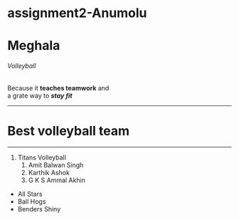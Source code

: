 # assignment2-Anumolu
# Meghala
###### Volleyball
Because it **teaches teamwork** and <br> a grate way to ***stay fit***

---
# Best volleyball team
---

 1. Titans Volleyball 
     1. Amit Balwan Singh
     2. Karthik Ashok
     3. G K S Ammal Akhin
 * All Stars
 * Ball Hogs 
 * Benders Shiny